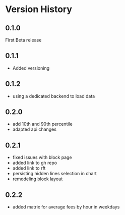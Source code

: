 # Version History

## 0.1.0

First Beta release

## 0.1.1
- Added versioning

## 0.1.2
- using a dedicated backend to load data

## 0.2.0
- add 10th and 90th percentile
- adapted api changes

## 0.2.1
- fixed issues with block page
- added link to gh repo
- added link to rft
- persisting hidden lines selection in chart
- remodeling block layout

## 0.2.2
- added matrix for average fees by hour in weekdays
